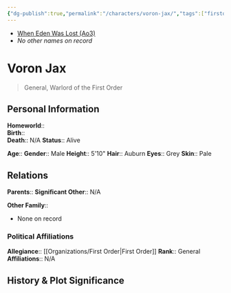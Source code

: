```yaml
---
{"dg-publish":true,"permalink":"/characters/voron-jax/","tags":["firstorder"],"noteIcon":"saber1"}
---
```


- [When Eden Was Lost (Ao3)](https://archiveofourown.org/works/19334440)
- *No other names on record*
# Voron Jax
>General, Warlord of the First Order

## Personal Information

**Homeworld**::  
**Birth**::  
**Death**::  N/A
**Status**::  Alive

**Age**:: 
**Gender**::  Male
**Height**::  5'10"
**Hair**::  Auburn
**Eyes**::  Grey
**Skin**::  Pale 

## Relations

**Parents**:: 
**Significant Other**::  N/A

**Other Family**::
- None on record

### Political Affiliations

**Allegiance**::  [[Organizations/First Order\|First Order]]
**Rank**::  General
**Affiliations**::  N/A

## History & Plot Significance

